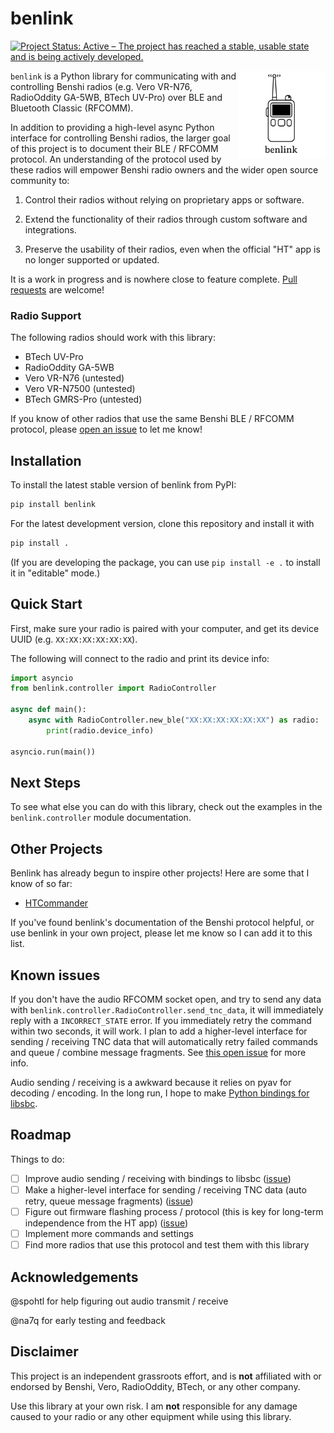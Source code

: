 # benlink

[![Project Status: Active – The project has reached a stable, usable state and is being actively developed.](https://www.repostatus.org/badges/latest/active.svg)](https://www.repostatus.org/#active)

<img src="assets/logo-white.png" align="right" height="140" />

<!-- BEGIN CONTENT -->

`benlink` is a Python library for communicating with and controlling Benshi
radios (e.g. Vero VR-N76, RadioOddity GA-5WB, BTech UV-Pro) over BLE and
Bluetooth Classic (RFCOMM).

In addition to providing a high-level async Python interface for controlling
Benshi radios, the larger goal of this project is to document their BLE / RFCOMM
protocol. An understanding of the protocol used by these radios will empower
Benshi radio owners and the wider open source community to:

1. Control their radios without relying on proprietary apps or software.

2. Extend the functionality of their radios through custom software and
   integrations.

3. Preserve the usability of their radios, even when the official "HT" app is no
   longer supported or updated.

It is a work in progress and is nowhere close to feature complete.
[Pull requests](https://github.com/khusmann/benlink) are welcome!

### Radio Support

The following radios should work with this library:

- BTech UV-Pro
- RadioOddity GA-5WB
- Vero VR-N76 (untested)
- Vero VR-N7500 (untested)
- BTech GMRS-Pro (untested)

If you know of other radios that use the same Benshi BLE / RFCOMM protocol,
please [open an issue](https://github.com/khusmann/benlink/issues) to let me
know!

## Installation

To install the latest stable version of benlink from PyPI:

```bash
pip install benlink
```

For the latest development version, clone this repository and install it with

```bash
pip install .
```

(If you are developing the package, you can use `pip install -e .` to install it
in "editable" mode.)

## Quick Start

First, make sure your radio is paired with your computer, and get its device
UUID (e.g. `XX:XX:XX:XX:XX:XX`).

The following will connect to the radio and print its device info:

```python
import asyncio
from benlink.controller import RadioController

async def main():
    async with RadioController.new_ble("XX:XX:XX:XX:XX:XX") as radio:
        print(radio.device_info)

asyncio.run(main())
```

## Next Steps

To see what else you can do with this library, check out the examples in the
`benlink.controller` module documentation.

## Other Projects

Benlink has already begun to inspire other projects! Here are some that I know
of so far:

- [HTCommander](https://github.com/Ylianst/HTCommander)

If you've found benlink's documentation of the Benshi protocol helpful, or use
benlink in your own project, please let me know so I can add it to this list.

## Known issues

If you don't have the audio RFCOMM socket open, and try to send any data with
`benlink.controller.RadioController.send_tnc_data`, it will immediately reply
with a `INCORRECT_STATE` error. If you immediately retry the command within two
seconds, it will work. I plan to add a higher-level interface for sending /
receiving TNC data that will automatically retry failed commands and queue /
combine message fragments. See
[this open issue](https://github.com/khusmann/benlink/issues/1) for more info.

Audio sending / receiving is a awkward because it relies on pyav for decoding /
encoding. In the long run, I hope to make
[Python bindings for libsbc](https://github.com/khusmann/benlink/issues/11).

## Roadmap

Things to do:

- [ ] Improve audio sending / receiving with bindings to libsbc
      ([issue](https://github.com/khusmann/benlink/issues/11))
- [ ] Make a higher-level interface for sending / receiving TNC data (auto
      retry, queue message fragments)
      ([issue](https://github.com/khusmann/benlink/issues/1))
- [ ] Figure out firmware flashing process / protocol (this is key for long-term
      independence from the HT app)
      ([issue](https://github.com/khusmann/benlink/issues/10))
- [ ] Implement more commands and settings
- [ ] Find more radios that use this protocol and test them with this library

## Acknowledgements

@spohtl for help figuring out audio transmit / receive

@na7q for early testing and feedback

## Disclaimer

This project is an independent grassroots effort, and is **not** affiliated with
or endorsed by Benshi, Vero, RadioOddity, BTech, or any other company.

Use this library at your own risk. I am **not** responsible for any damage
caused to your radio or any other equipment while using this library.
